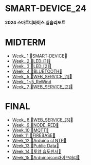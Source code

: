 # SMART-DEVICE_24
**2024 스마트디바이스 실습리포트**


MIDTERM
=======
* [Week_ 1 🤖SMART‐DEVICE🤖](https://github.com/john020202/SMART-DEVICE_24/wiki/Week_-1-%F0%9F%A4%96SMART%E2%80%90DEVICE%F0%9F%A4%96)
* [Week_ 2 🤖LED_[1]🤖](https://github.com/john020202/SMART-DEVICE_24/wiki/Week_-2-%F0%9F%A4%96LED_%5B1%5D%F0%9F%A4%96)
* [Week_ 3 🤖LED_[2]🤖](https://github.com/john020202/SMART-DEVICE_24/wiki/Week_-3-%F0%9F%A4%96LED_%5B2%5D%F0%9F%A4%96)
* [Week_ 4 🤖BLUETOOTH🤖](https://github.com/john020202/SMART-DEVICE_24/wiki/Week_-4-%F0%9F%A4%96BLUETOOTH%F0%9F%A4%96)
* [Week_ 5 🤖WEB_SERVICE_[1]🤖](https://github.com/john020202/SMART-DEVICE_24/wiki/Week_-5-%F0%9F%A4%96WEB_SERVICE_%5B1%5D%F0%9F%A4%96)
* [Week_ 1~5_ReWind](https://github.com/john020202/SMART-DEVICE_24/wiki/Week_-1~5_ReWind)
* [Week_ 7 🤖WEB_SERVICE_[2]🤖](https://github.com/john020202/SMART-DEVICE_24/wiki/Week_-7-%F0%9F%A4%96WEB_SERVICE_%5B2%5D%F0%9F%A4%96)

FINAL
=======
* [Week_ 8 🤖WEB_SERVICE_[3]🤖](https://github.com/john020202/SMART-DEVICE_24/wiki/Week_-8-%F0%9F%A4%96WEB_SERVICE_%5B3%5D%F0%9F%A4%96)
* [Week_ 9 🤖NODE_RED🤖](https://github.com/john020202/SMART-DEVICE_24/wiki/Week_-9-%F0%9F%A4%96NODE_RED%F0%9F%A4%96)
* [Week_10 🤖MQTT🤖](https://github.com/john020202/SMART-DEVICE_24/wiki/Week_10-%F0%9F%A4%96MQTT%F0%9F%A4%96)
* [Week_11 🤖FIREBASE🤖](https://github.com/john020202/SMART-DEVICE_24/wiki/Week_11-%F0%9F%A4%96FIREBASE%F0%9F%A4%96)
* [Week_12 🤖Arduino cl NTP🤖](https://github.com/john020202/SMART-DEVICE_24/wiki/Week_12-%F0%9F%A4%96Arduino-cl----NTP%F0%9F%A4%96)
* [Week_13 🤖Public Data🤖](https://github.com/john020202/SMART-DEVICE_24/wiki/Week_13-%F0%9F%A4%96Public-Data%F0%9F%A4%96)
* [Week_14 🤖토양 습도센서🤖](https://github.com/john020202/SMART-DEVICE_24/wiki/Week_14-%F0%9F%A4%96%ED%86%A0%EC%96%91-%EC%8A%B5%EB%8F%84%EC%84%BC%EC%84%9C%F0%9F%A4%96)
* [Week_15 🤖Arduinojson라이브러리🤖](https://github.com/john020202/SMART-DEVICE_24/wiki/Week_15-%F0%9F%A4%96Arduino_JSON%F0%9F%A4%96)
